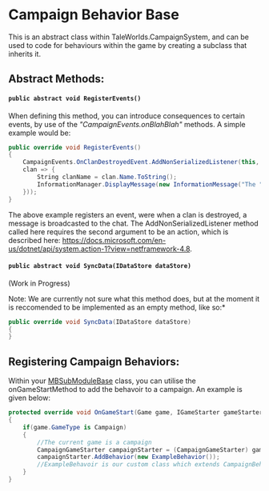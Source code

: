 # Campaign Behavior Base
This is an abstract class within TaleWorlds.CampaignSystem, and can be used to code for behaviours within the game by creating a subclass that inherits it.

## Abstract Methods:
#### ```public abstract void RegisterEvents()```
When defining this method, you can introduce consequences to certain events, by use of the *"CampaignEvents.onBlahBlah"* methods. A simple example would be:
```csharp
public override void RegisterEvents()
{   
    CampaignEvents.OnClanDestroyedEvent.AddNonSerializedListener(this, new Action<Clan>(
    clan => {
        String clanName = clan.Name.ToString();
        InformationManager.DisplayMessage(new InformationMessage("The " + clanName + " was destroyed!"));
    }));
}
```
The above example registers an event, were when a clan is destroyed, a message is broadcasted to the chat. The AddNonSerializedListener method called here requires the second argument to be an action, which is described here: https://docs.microsoft.com/en-us/dotnet/api/system.action-1?view=netframework-4.8.

#### ```public abstract void SyncData(IDataStore dataStore)```
(Work in Progress)

Note: We are currently not sure what this method does, but at the moment it is reccomended to be implemented as an empty method, like so:*
```csharp
public override void SyncData(IDataStore dataStore)
{
}
```

## Registering Campaign Behaviors:
Within your [MBSubModuleBase](../mountandblade/mbsubmodulebase.md) class, you can utilise the onGameStartMethod to add the behavoir to a campaign. An example is given below:
```csharp
protected override void OnGameStart(Game game, IGameStarter gameStarter) 
{
    if(game.GameType is Campaign) 
    {
        //The current game is a campaign
        CampaignGameStarter campaignStarter = (CampaignGameStarter) gameStarter;
        campaignStarter.AddBehavior(new ExampleBehavior());
        //ExampleBehavoir is our custom class which extends CampaignBehaviorBase
    }
}
```
